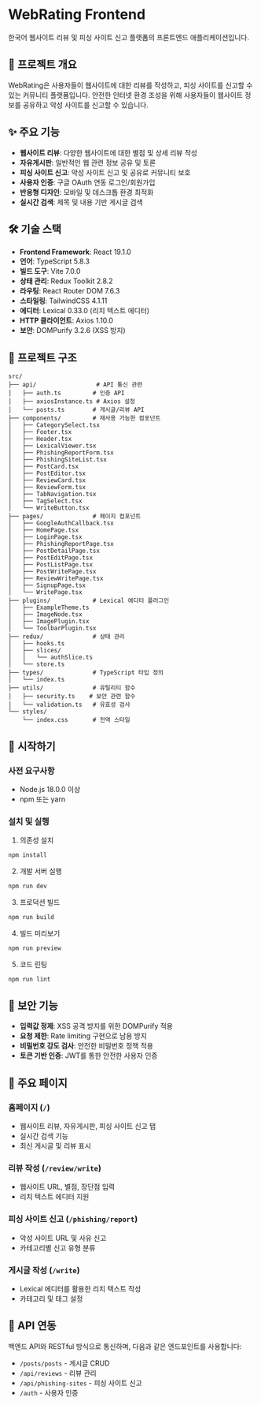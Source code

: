 # WebRating Frontend

한국어 웹사이트 리뷰 및 피싱 사이트 신고 플랫폼의 프론트엔드 애플리케이션입니다.

## 📖 프로젝트 개요

WebRating은 사용자들이 웹사이트에 대한 리뷰를 작성하고, 피싱 사이트를 신고할 수 있는 커뮤니티 플랫폼입니다. 안전한 인터넷 환경 조성을 위해 사용자들이 웹사이트 정보를 공유하고 악성 사이트를 신고할 수 있습니다.

## ✨ 주요 기능

- **웹사이트 리뷰**: 다양한 웹사이트에 대한 별점 및 상세 리뷰 작성
- **자유게시판**: 일반적인 웹 관련 정보 공유 및 토론
- **피싱 사이트 신고**: 악성 사이트 신고 및 공유로 커뮤니티 보호
- **사용자 인증**: 구글 OAuth 연동 로그인/회원가입
- **반응형 디자인**: 모바일 및 데스크톱 환경 최적화
- **실시간 검색**: 제목 및 내용 기반 게시글 검색

## 🛠 기술 스택

- **Frontend Framework**: React 19.1.0
- **언어**: TypeScript 5.8.3
- **빌드 도구**: Vite 7.0.0
- **상태 관리**: Redux Toolkit 2.8.2
- **라우팅**: React Router DOM 7.6.3
- **스타일링**: TailwindCSS 4.1.11
- **에디터**: Lexical 0.33.0 (리치 텍스트 에디터)
- **HTTP 클라이언트**: Axios 1.10.0
- **보안**: DOMPurify 3.2.6 (XSS 방지)

## 📁 프로젝트 구조

```
src/
├── api/                 # API 통신 관련
│   ├── auth.ts         # 인증 API
│   ├── axiosInstance.ts # Axios 설정
│   └── posts.ts        # 게시글/리뷰 API
├── components/         # 재사용 가능한 컴포넌트
│   ├── CategorySelect.tsx
│   ├── Footer.tsx
│   ├── Header.tsx
│   ├── LexicalViewer.tsx
│   ├── PhishingReportForm.tsx
│   ├── PhishingSiteList.tsx
│   ├── PostCard.tsx
│   ├── PostEditor.tsx
│   ├── ReviewCard.tsx
│   ├── ReviewForm.tsx
│   ├── TabNavigation.tsx
│   ├── TagSelect.tsx
│   └── WriteButton.tsx
├── pages/              # 페이지 컴포넌트
│   ├── GoogleAuthCallback.tsx
│   ├── HomePage.tsx
│   ├── LoginPage.tsx
│   ├── PhishingReportPage.tsx
│   ├── PostDetailPage.tsx
│   ├── PostEditPage.tsx
│   ├── PostListPage.tsx
│   ├── PostWritePage.tsx
│   ├── ReviewWritePage.tsx
│   ├── SignupPage.tsx
│   └── WritePage.tsx
├── plugins/            # Lexical 에디터 플러그인
│   ├── ExampleTheme.ts
│   ├── ImageNode.tsx
│   ├── ImagePlugin.tsx
│   └── ToolbarPlugin.tsx
├── redux/              # 상태 관리
│   ├── hooks.ts
│   ├── slices/
│   │   └── authSlice.ts
│   └── store.ts
├── types/              # TypeScript 타입 정의
│   └── index.ts
├── utils/              # 유틸리티 함수
│   ├── security.ts    # 보안 관련 함수
│   └── validation.ts   # 유효성 검사
└── styles/
    └── index.css       # 전역 스타일
```

## 🚀 시작하기

### 사전 요구사항

- Node.js 18.0.0 이상
- npm 또는 yarn

### 설치 및 실행

1. 의존성 설치
```bash
npm install
```

2. 개발 서버 실행
```bash
npm run dev
```

3. 프로덕션 빌드
```bash
npm run build
```

4. 빌드 미리보기
```bash
npm run preview
```

5. 코드 린팅
```bash
npm run lint
```

## 🔐 보안 기능

- **입력값 정제**: XSS 공격 방지를 위한 DOMPurify 적용
- **요청 제한**: Rate limiting 구현으로 남용 방지
- **비밀번호 강도 검사**: 안전한 비밀번호 정책 적용
- **토큰 기반 인증**: JWT를 통한 안전한 사용자 인증

## 📱 주요 페이지

### 홈페이지 (`/`)
- 웹사이트 리뷰, 자유게시판, 피싱 사이트 신고 탭
- 실시간 검색 기능
- 최신 게시글 및 리뷰 표시

### 리뷰 작성 (`/review/write`)
- 웹사이트 URL, 별점, 장단점 입력
- 리치 텍스트 에디터 지원

### 피싱 사이트 신고 (`/phishing/report`)
- 악성 사이트 URL 및 사유 신고
- 카테고리별 신고 유형 분류

### 게시글 작성 (`/write`)
- Lexical 에디터를 활용한 리치 텍스트 작성
- 카테고리 및 태그 설정

## 🔗 API 연동

백엔드 API와 RESTful 방식으로 통신하며, 다음과 같은 엔드포인트를 사용합니다:

- `/posts/posts` - 게시글 CRUD
- `/api/reviews` - 리뷰 관리
- `/api/phishing-sites` - 피싱 사이트 신고
- `/auth` - 사용자 인증


